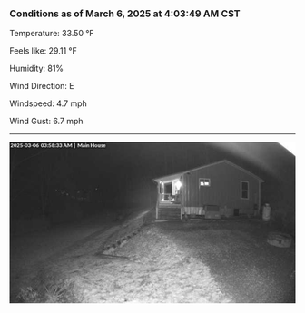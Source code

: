 ### Conditions as of March 6, 2025 at 4:03:49 AM CST 

Temperature: 33.50 &deg;F

Feels like: 29.11 &deg;F

Humidity: 81%

Wind Direction: E

Windspeed: 4.7 mph

Wind Gust: 6.7 mph

---

<img src="./images/latest.jpeg"/>

